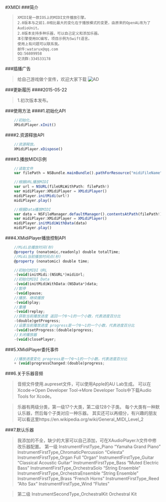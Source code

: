 #XMIDI
###简介

>     XMIDI是一款IOS上的MIDI文件播放引擎。 	
>     2.0版本与之前1.0相比最大的变化在于播放模式的变更，由原来的OpenAL改为了AudioUnit。
>     2.0版本支持多种乐器，可以自己定义和添加乐器。
>     本引擎使用OC编写，项目示例为Swift语言。
>     使用上有问题可以联系我。
>     邮件:watarux@qq.com
>     QQ:56809958    
>     交流群:334533178

###插播广告
>   给自己游戏做个宣传，欢迎大家下载
>![AD](http://git.oschina.net/uploads/images/2015/0519/002155_e5b0be86_21807.jpeg "AD")

###更新履历
####2015-05-22
>1.初次版本发布。

###使用方法
####1.初始化API
```javascript
    //初始化。
    XMidiPlayer.xInit()
```

####2.资源释放API
```javascript
    //资源释放。
    XMidiPlayer.xDispose()
```

####3.播放MIDI示例
```javascript
    //读取文件
    var filePath = NSBundle.mainBundle().pathForResource("midiFileName", ofType: "mid")

    //根据URL播放MIDI
    var url = NSURL(fileURLWithPath: filePath!)
    var midiPlayer:XMidiPlayer = XMidiPlayer()
    midiPlayer.initMidi(url!)
    midiPlayer.play()

    //根据Data播放MIDI
    var data = NSFileManager.defaultManager().contentsAtPath(filePath!)
    var midiPlayer:XMidiPlayer = XMidiPlayer()
    midiPlayer.initMidiWithData(data)
    midiPlayer.play()
```

###4.XMidiPlayer播放控制API
```javascript
    //Midi总播放时间(秒)
    @property (nonatomic,readonly) double totalTime;
    //Midi当前播放时间点(秒)
    @property (nonatomic) double time;

    //初始化MIDI URL
    -(void)initMidi:(NSURL*)midiUrl;
    //初始化MIDI Data
    -(void)initMidiWithData:(NSData*)data;
    //暂停
    -(void)pause;
    //播放、继续播放
    -(void)play;
    //重播
    -(void)replay;
    //获取当前播放进度 返回一个0～1的一个小数，代表进度百分比
    -(double)getProgress;
    //设置当前播放进度 progress是一个0～1的一个小数，代表进度百分比
    -(void)setProgress:(double)progress;
    //关闭播放器
    -(void)closePlayer;
```

###5.XMidiPlayer委托事件
```javascript
    //播放进度变化 progress是一个0～1的一个小数，代表进度百分比
    + (void)progressChanged:(double)progress;
```

###6.关于乐器音频

>    音频文件使用.aupreset文件，可以使用Apple的AU Lab生成。
>    可以在Xcode->Open Developer Tool->More Developer Tools中下载Audio Tools for Xcode。

>    乐器有两级分类，第一级17个大类，第二级128个子类。
>    每个大类有一种默认乐器，然后每个子类对应一种乐器。
>    其实还可以再细分，有兴趣的朋友可以看这里https://en.wikipedia.org/wiki/General_MIDI_Level_2

###7.默认乐器

>    我添加的不全，缺少的大家可以自己添加，可在XAudioPlayer.h文件中修改乐器配置。
>    第一级
>    InstrumentFirstType_Piano “Yamaha Grand Piano”
>    InstrumentFirstType_ChromaticPercussion “Celesta”
>    InstrumentFirstType_Organ Full ”Organ“
>    InstrumentFirstType_Guitar “Classical Acoustic Guitar”
>    InstrumentFirstType_Bass “Muted Electric Bass”
>    InstrumentFirstType_OrchestraSolo “String Ensemble”
>    InstrumentFirstType_OrchestraEnsemble “String Ensemble”
>    InstrumentFirstType_Brass “French Horns”
>    InstrumentFirstType_Reed ”Alto Sax“
>    InstrumentFirstType_Wind “Flutes”
    
>    第二级
>    InstrumentSecondType_OrchestralKit Orchestral Kit